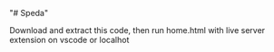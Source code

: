 "# Speda" 


Download and extract this code, then run home.html with live server extension on vscode or localhot
